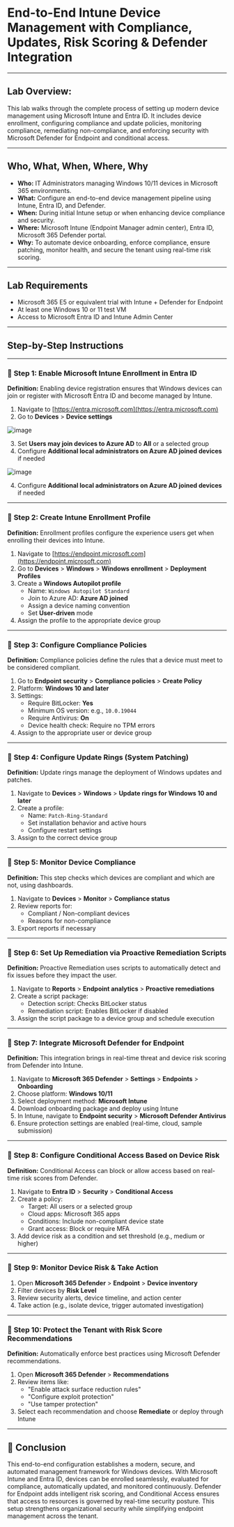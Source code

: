 # **End-to-End Intune Device Management with Compliance, Updates, Risk Scoring & Defender Integration**

---

## **Lab Overview:**  
This lab walks through the complete process of setting up modern device management using Microsoft Intune and Entra ID. It includes device enrollment, configuring compliance and update policies, monitoring compliance, remediating non-compliance, and enforcing security with Microsoft Defender for Endpoint and conditional access.

---

## **Who, What, When, Where, Why**

- **Who:** IT Administrators managing Windows 10/11 devices in Microsoft 365 environments.  
- **What:** Configure an end-to-end device management pipeline using Intune, Entra ID, and Defender.  
- **When:** During initial Intune setup or when enhancing device compliance and security.  
- **Where:** Microsoft Intune (Endpoint Manager admin center), Entra ID, Microsoft 365 Defender portal.  
- **Why:** To automate device onboarding, enforce compliance, ensure patching, monitor health, and secure the tenant using real-time risk scoring.

---

## **Lab Requirements**
- Microsoft 365 E5 or equivalent trial with Intune + Defender for Endpoint
- At least one Windows 10 or 11 test VM
- Access to Microsoft Entra ID and Intune Admin Center

---

## **Step-by-Step Instructions**

---

### 🔹 **Step 1: Enable Microsoft Intune Enrollment in Entra ID**

**Definition:** Enabling device registration ensures that Windows devices can join or register with Microsoft Entra ID and become managed by Intune.

1. Navigate to [https://entra.microsoft.com](https://entra.microsoft.com)  
2. Go to **Devices** > **Device settings**

![image](https://github.com/user-attachments/assets/7cb6726c-4b67-485e-99fb-2d2c1cdfd0bd)

3. Set **Users may join devices to Azure AD** to **All** or a selected group
4. Configure **Additional local administrators on Azure AD joined devices** if needed

![image](https://github.com/user-attachments/assets/8d759e25-ec5a-48db-8c54-1c89d3ed52b9)


4. Configure **Additional local administrators on Azure AD joined devices** if needed

---

### 🔹 **Step 2: Create Intune Enrollment Profile**

**Definition:** Enrollment profiles configure the experience users get when enrolling their devices into Intune.

1. Navigate to [https://endpoint.microsoft.com](https://endpoint.microsoft.com)  
2. Go to **Devices** > **Windows** > **Windows enrollment** > **Deployment Profiles**
3. Create a **Windows Autopilot profile**
   - Name: `Windows Autopilot Standard`
   - Join to Azure AD: **Azure AD joined**
   - Assign a device naming convention
   - Set **User-driven** mode
4. Assign the profile to the appropriate device group

---

### 🔹 **Step 3: Configure Compliance Policies**

**Definition:** Compliance policies define the rules that a device must meet to be considered compliant.

1. Go to **Endpoint security** > **Compliance policies** > **Create Policy**
2. Platform: **Windows 10 and later**
3. Settings:
   - Require BitLocker: **Yes**
   - Minimum OS version: e.g., `10.0.19044`
   - Require Antivirus: **On**
   - Device health check: Require no TPM errors
4. Assign to the appropriate user or device group

---

### 🔹 **Step 4: Configure Update Rings (System Patching)**

**Definition:** Update rings manage the deployment of Windows updates and patches.

1. Navigate to **Devices** > **Windows** > **Update rings for Windows 10 and later**
2. Create a profile:
   - Name: `Patch-Ring-Standard`
   - Set installation behavior and active hours
   - Configure restart settings
3. Assign to the correct device group

---

### 🔹 **Step 5: Monitor Device Compliance**

**Definition:** This step checks which devices are compliant and which are not, using dashboards.

1. Navigate to **Devices** > **Monitor** > **Compliance status**
2. Review reports for:
   - Compliant / Non-compliant devices
   - Reasons for non-compliance
3. Export reports if necessary

---

### 🔹 **Step 6: Set Up Remediation via Proactive Remediation Scripts**

**Definition:** Proactive Remediation uses scripts to automatically detect and fix issues before they impact the user.

1. Navigate to **Reports** > **Endpoint analytics** > **Proactive remediations**
2. Create a script package:
   - Detection script: Checks BitLocker status
   - Remediation script: Enables BitLocker if disabled
3. Assign the script package to a device group and schedule execution

---

### 🔹 **Step 7: Integrate Microsoft Defender for Endpoint**

**Definition:** This integration brings in real-time threat and device risk scoring from Defender into Intune.

1. Navigate to **Microsoft 365 Defender** > **Settings** > **Endpoints** > **Onboarding**
2. Choose platform: **Windows 10/11**
3. Select deployment method: **Microsoft Intune**
4. Download onboarding package and deploy using Intune
5. In Intune, navigate to **Endpoint security** > **Microsoft Defender Antivirus**
6. Ensure protection settings are enabled (real-time, cloud, sample submission)

---

### 🔹 **Step 8: Configure Conditional Access Based on Device Risk**

**Definition:** Conditional Access can block or allow access based on real-time risk scores from Defender.

1. Navigate to **Entra ID** > **Security** > **Conditional Access**
2. Create a policy:
   - Target: All users or a selected group
   - Cloud apps: Microsoft 365 apps
   - Conditions: Include non-compliant device state
   - Grant access: Block or require MFA
3. Add device risk as a condition and set threshold (e.g., medium or higher)

---

### 🔹 **Step 9: Monitor Device Risk & Take Action**

1. Open **Microsoft 365 Defender** > **Endpoint** > **Device inventory**
2. Filter devices by **Risk Level**
3. Review security alerts, device timeline, and action center
4. Take action (e.g., isolate device, trigger automated investigation)

---

### 🔹 **Step 10: Protect the Tenant with Risk Score Recommendations**

**Definition:** Automatically enforce best practices using Microsoft Defender recommendations.

1. Open **Microsoft 365 Defender** > **Recommendations**
2. Review items like:
   - "Enable attack surface reduction rules"
   - "Configure exploit protection"
   - "Use tamper protection"
3. Select each recommendation and choose **Remediate** or deploy through Intune

---

## 🧾 **Conclusion**

This end-to-end configuration establishes a modern, secure, and automated management framework for Windows devices. With Microsoft Intune and Entra ID, devices can be enrolled seamlessly, evaluated for compliance, automatically updated, and monitored continuously. Defender for Endpoint adds intelligent risk scoring, and Conditional Access ensures that access to resources is governed by real-time security posture. This setup strengthens organizational security while simplifying endpoint management across the tenant.
